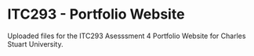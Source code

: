 # ITC293 - Portfolio Website
Uploaded files for the ITC293 Asesssment 4 Portfolio Website for Charles Stuart University.

